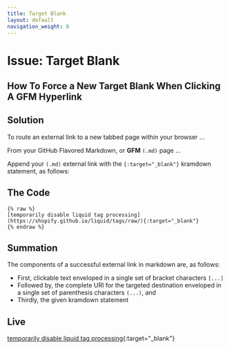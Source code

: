 ```yaml
---
title: Target Blank
layout: default
navigation_weight: 8
---
```

# Issue: Target Blank

## How To Force a New Target Blank When Clicking A GFM Hyperlink

## Solution

To route an external link to a new tabbed page within your browser ...

From your GitHub Flavored Markdown, or **GFM** `(.md)` page ...

Append your `(.md)` external link with the `{:target="_blank"}` kramdown statement, as follows:

## The Code

```liquid
{% raw %}
[temporarily disable liquid tag processing](https://shopify.github.io/liquid/tags/raw/){:target="_blank"}
{% endraw %}
```

## Summation

The components of a successful external link in markdown are, as follows:

- First, clickable text enveloped in a single set of bracket characters `[...]`
- Followed by, the complete URI for the targeted destination enveloped in a single set of parenthesis characters `(...)`, and
- Thirdly, the given kramdown statement

## Live

[temporarily disable liquid tag processing](https://shopify.github.io/liquid/tags/raw/){:target="_blank"}